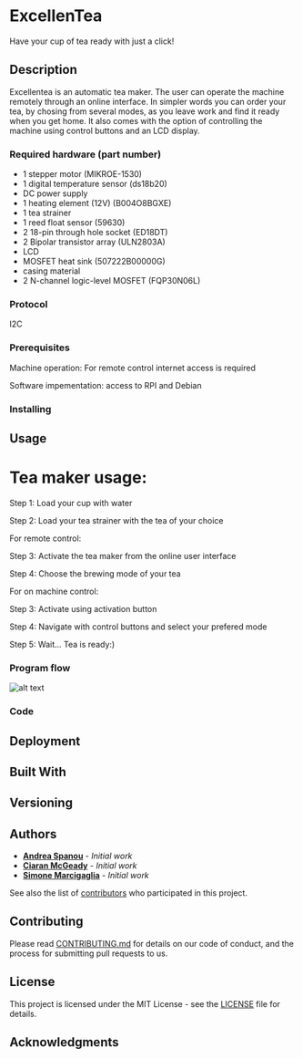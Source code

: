 # ExcellenTea
Have your cup of tea ready with just a click!

## Description

Excellentea is an automatic tea maker. The user can operate the machine remotely through an online interface. 
In simpler words you can order your tea, by chosing from several modes, as you leave work and find it ready when you get home. 
It also comes with the option of  controlling the machine using control buttons and an LCD display. 

### Required hardware (part number)

- 1 stepper motor (MIKROE-1530)
- 1 digital temperature sensor (ds18b20)
- DC power supply 
- 1 heating element (12V) (B004O8BGXE)
- 1 tea strainer 
- 1 reed float sensor (59630)
- 2 18-pin through hole socket (ED18DT)
- 2 Bipolar transistor array (ULN2803A)
- LCD
- MOSFET heat sink (507222B00000G)
- casing material 
- 2 N-channel logic-level MOSFET (FQP30N06L)

### Protocol

I2C

### Prerequisites

Machine operation: For remote control internet access is required

Software impementation: access to RPI and Debian


### Installing

[//]: # (A step by step series of examples that tell you have to get a development env running. Say what the step will be)

[//]: # (End with an example of getting some data out of the system or using it for a little demo)

## Usage

[//]: # (instruct other people on how to use your project after they’ve installed it)
# Tea maker usage:

Step 1: Load your cup with water

Step 2: Load your tea strainer with the tea of your choice

For remote control: 

Step 3: Activate the tea maker from the online user interface

Step 4: Choose the brewing mode of your tea

For on machine control: 

Step 3: Activate using activation button

Step 4: Navigate with control buttons and select your prefered mode

Step 5: Wait... Tea is ready:)

### Program flow

![alt text](http://https://github.com/GlasgowTeam3RTEP/ExcellenTea/blob/master/Program_flow.png/to/img.png)

### Code

[//]: # (Explain what these tests test and why)

[//]: # (```  Give an example ```)


## Deployment

[//]: # (Add additional notes about how to deploy this on a live system)

## Built With

[//]: # ( Dropwizard- The web framework used)

## Versioning

[//]: # (We use SemVer for versioning. For the versions available, see the LINK tags on this repository) 

## Authors

* [**Andrea Spanou**](https://github.com/andreaspanou) - *Initial work* 
* [**Ciaran McGeady**](https://github.com/CiaranAnthony) - *Initial work*
* [**Simone Marcigaglia**](https://github.com/SimoneMarcigaglia) - *Initial work*

See also the list of [contributors](https://github.com/GlasgowTeam3RTEP/ExcellenTea/contributors) who participated in this project.

## Contributing

Please read [CONTRIBUTING.md](CONTRIBUTING.md) for details on our code of conduct, and the process for submitting pull requests to us.

## License

This project is licensed under the MIT License - see the [LICENSE](LICENSE) file for details.

## Acknowledgments

[//]: # (Hat tip to anyone who's code was used, Inspiration, etc)
